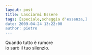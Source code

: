 ```yaml
---
layout: post
title: Lasciarmi Essere
tags: [speciale,scheggia d'essenza,]
date: 2009-04-24 13:22:00
author: pietro
---
```

Quando tutto è rumore<br/>io sarò il tuo silenzio.
